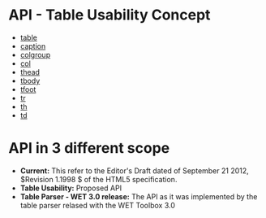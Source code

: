 API - Table Usability Concept
=======================

* [table](https://github.com/duboisp/Table-Usability-Concept/blob/master/API/table.md)
* [caption](https://github.com/duboisp/Table-Usability-Concept/blob/master/API/caption.md)
* [colgroup](https://github.com/duboisp/Table-Usability-Concept/blob/master/API/colgroup.md)
* [col](https://github.com/duboisp/Table-Usability-Concept/blob/master/API/col.md)
* [thead](https://github.com/duboisp/Table-Usability-Concept/blob/master/API/thead.md)
* [tbody](https://github.com/duboisp/Table-Usability-Concept/blob/master/API/tbody.md)
* [tfoot](https://github.com/duboisp/Table-Usability-Concept/blob/master/API/tfoot.md)
* [tr](https://github.com/duboisp/Table-Usability-Concept/blob/master/API/tr.md)
* [th](https://github.com/duboisp/Table-Usability-Concept/blob/master/API/th.md)
* [td](https://github.com/duboisp/Table-Usability-Concept/blob/master/API/td.md)

# API in 3 different scope

* **Current:** This refer to the Editor's Draft dated of September 21 2012, $Revision 1.1998 $ of the HTML5 specification.
* **Table Usability:** Proposed API
* **Table Parser - WET 3.0 release:** The API as it was implemented by the table parser relased with the WET Toolbox 3.0

